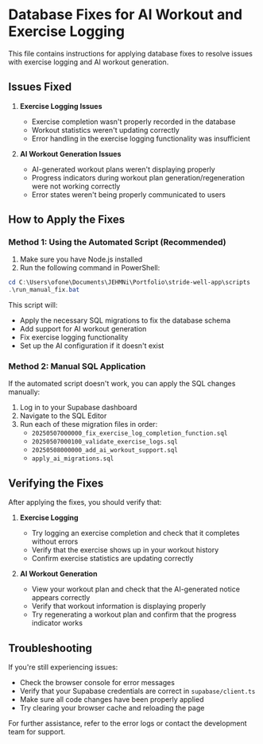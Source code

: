 # Database Fixes for AI Workout and Exercise Logging

This file contains instructions for applying database fixes to resolve issues with exercise logging and AI workout generation.

## Issues Fixed

1. **Exercise Logging Issues**
   - Exercise completion wasn't properly recorded in the database
   - Workout statistics weren't updating correctly
   - Error handling in the exercise logging functionality was insufficient

2. **AI Workout Generation Issues**
   - AI-generated workout plans weren't displaying properly
   - Progress indicators during workout plan generation/regeneration were not working correctly
   - Error states weren't being properly communicated to users

## How to Apply the Fixes

### Method 1: Using the Automated Script (Recommended)

1. Make sure you have Node.js installed
2. Run the following command in PowerShell:

```powershell
cd C:\Users\ofone\Documents\JEHMNi\Portfolio\stride-well-app\scripts
.\run_manual_fix.bat
```

This script will:
- Apply the necessary SQL migrations to fix the database schema
- Add support for AI workout generation
- Fix exercise logging functionality
- Set up the AI configuration if it doesn't exist

### Method 2: Manual SQL Application

If the automated script doesn't work, you can apply the SQL changes manually:

1. Log in to your Supabase dashboard
2. Navigate to the SQL Editor
3. Run each of these migration files in order:
   - `20250507000000_fix_exercise_log_completion_function.sql`
   - `20250507000100_validate_exercise_logs.sql`
   - `20250508000000_add_ai_workout_support.sql`
   - `apply_ai_migrations.sql`

## Verifying the Fixes

After applying the fixes, you should verify that:

1. **Exercise Logging**
   - Try logging an exercise completion and check that it completes without errors
   - Verify that the exercise shows up in your workout history
   - Confirm exercise statistics are updating correctly

2. **AI Workout Generation**
   - View your workout plan and check that the AI-generated notice appears correctly
   - Verify that workout information is displaying properly
   - Try regenerating a workout plan and confirm that the progress indicator works

## Troubleshooting

If you're still experiencing issues:

- Check the browser console for error messages
- Verify that your Supabase credentials are correct in `supabase/client.ts`
- Make sure all code changes have been properly applied
- Try clearing your browser cache and reloading the page

For further assistance, refer to the error logs or contact the development team for support.
